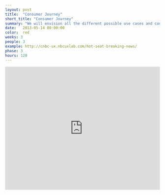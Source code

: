 ```yaml
---
layout: post
title:  "Consumer Journey"
short_title: "Consumer Journey"
summary: "We will envision all the different possible use cases and content options consumers may encounter. These maps will tell a story that represents what consumers need, want, and expect to help build a seamless experience."
date:   2013-05-14 00:00:00
color:  red
weeks: 3
people: 3
example: http://cnbc-ux.nbcuxlab.com/hot-seat-breaking-news/
phase: 3
hours: 120 
---
```



<div style="width: 100%; height: 400px;">
	<iframe style="border: none;" name="bezel-lines" src="http://minimalmonkey.com/lab/dynamic-bezel-lines/" width="100%" height="400px" frameborder="0" scrolling="auto"></iframe>
</div>
